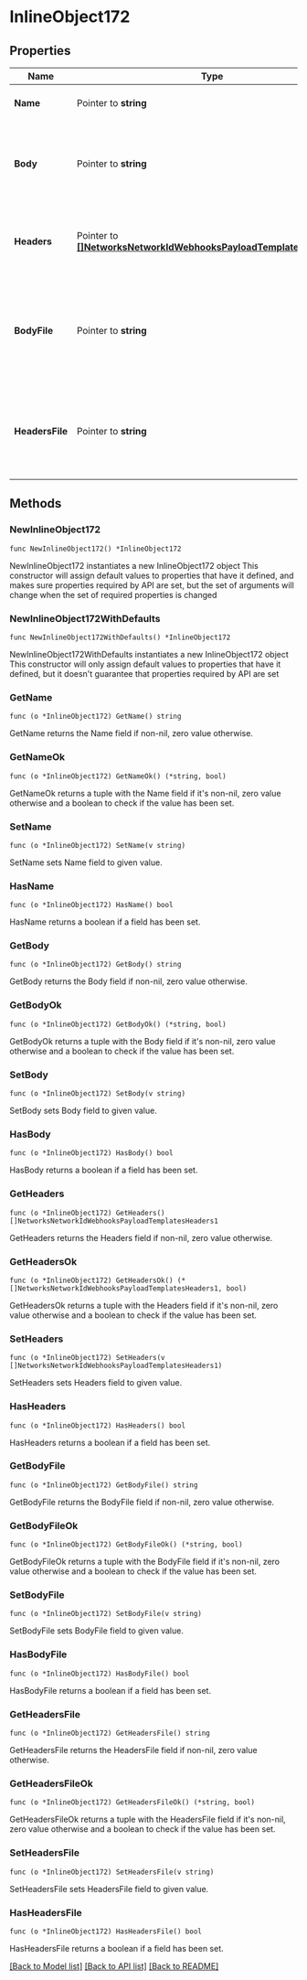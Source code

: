 # InlineObject172

## Properties

Name | Type | Description | Notes
------------ | ------------- | ------------- | -------------
**Name** | Pointer to **string** | The name of the template | [optional] 
**Body** | Pointer to **string** | The liquid template used for the body of the webhook message. | [optional] 
**Headers** | Pointer to [**[]NetworksNetworkIdWebhooksPayloadTemplatesHeaders1**](NetworksNetworkIdWebhooksPayloadTemplatesHeaders1.md) | The liquid template used with the webhook headers. | [optional] 
**BodyFile** | Pointer to **string** | A file containing liquid template used for the body of the webhook message. | [optional] 
**HeadersFile** | Pointer to **string** | A file containing the liquid template used with the webhook headers. | [optional] 

## Methods

### NewInlineObject172

`func NewInlineObject172() *InlineObject172`

NewInlineObject172 instantiates a new InlineObject172 object
This constructor will assign default values to properties that have it defined,
and makes sure properties required by API are set, but the set of arguments
will change when the set of required properties is changed

### NewInlineObject172WithDefaults

`func NewInlineObject172WithDefaults() *InlineObject172`

NewInlineObject172WithDefaults instantiates a new InlineObject172 object
This constructor will only assign default values to properties that have it defined,
but it doesn't guarantee that properties required by API are set

### GetName

`func (o *InlineObject172) GetName() string`

GetName returns the Name field if non-nil, zero value otherwise.

### GetNameOk

`func (o *InlineObject172) GetNameOk() (*string, bool)`

GetNameOk returns a tuple with the Name field if it's non-nil, zero value otherwise
and a boolean to check if the value has been set.

### SetName

`func (o *InlineObject172) SetName(v string)`

SetName sets Name field to given value.

### HasName

`func (o *InlineObject172) HasName() bool`

HasName returns a boolean if a field has been set.

### GetBody

`func (o *InlineObject172) GetBody() string`

GetBody returns the Body field if non-nil, zero value otherwise.

### GetBodyOk

`func (o *InlineObject172) GetBodyOk() (*string, bool)`

GetBodyOk returns a tuple with the Body field if it's non-nil, zero value otherwise
and a boolean to check if the value has been set.

### SetBody

`func (o *InlineObject172) SetBody(v string)`

SetBody sets Body field to given value.

### HasBody

`func (o *InlineObject172) HasBody() bool`

HasBody returns a boolean if a field has been set.

### GetHeaders

`func (o *InlineObject172) GetHeaders() []NetworksNetworkIdWebhooksPayloadTemplatesHeaders1`

GetHeaders returns the Headers field if non-nil, zero value otherwise.

### GetHeadersOk

`func (o *InlineObject172) GetHeadersOk() (*[]NetworksNetworkIdWebhooksPayloadTemplatesHeaders1, bool)`

GetHeadersOk returns a tuple with the Headers field if it's non-nil, zero value otherwise
and a boolean to check if the value has been set.

### SetHeaders

`func (o *InlineObject172) SetHeaders(v []NetworksNetworkIdWebhooksPayloadTemplatesHeaders1)`

SetHeaders sets Headers field to given value.

### HasHeaders

`func (o *InlineObject172) HasHeaders() bool`

HasHeaders returns a boolean if a field has been set.

### GetBodyFile

`func (o *InlineObject172) GetBodyFile() string`

GetBodyFile returns the BodyFile field if non-nil, zero value otherwise.

### GetBodyFileOk

`func (o *InlineObject172) GetBodyFileOk() (*string, bool)`

GetBodyFileOk returns a tuple with the BodyFile field if it's non-nil, zero value otherwise
and a boolean to check if the value has been set.

### SetBodyFile

`func (o *InlineObject172) SetBodyFile(v string)`

SetBodyFile sets BodyFile field to given value.

### HasBodyFile

`func (o *InlineObject172) HasBodyFile() bool`

HasBodyFile returns a boolean if a field has been set.

### GetHeadersFile

`func (o *InlineObject172) GetHeadersFile() string`

GetHeadersFile returns the HeadersFile field if non-nil, zero value otherwise.

### GetHeadersFileOk

`func (o *InlineObject172) GetHeadersFileOk() (*string, bool)`

GetHeadersFileOk returns a tuple with the HeadersFile field if it's non-nil, zero value otherwise
and a boolean to check if the value has been set.

### SetHeadersFile

`func (o *InlineObject172) SetHeadersFile(v string)`

SetHeadersFile sets HeadersFile field to given value.

### HasHeadersFile

`func (o *InlineObject172) HasHeadersFile() bool`

HasHeadersFile returns a boolean if a field has been set.


[[Back to Model list]](../README.md#documentation-for-models) [[Back to API list]](../README.md#documentation-for-api-endpoints) [[Back to README]](../README.md)


